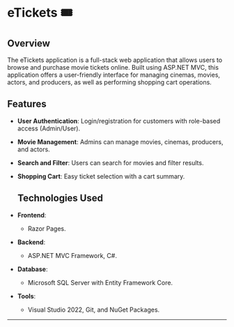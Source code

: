 # eTickets 🎟️ 

## Overview
 The eTickets application is a full-stack web application
 that allows users to browse and purchase movie tickets online.
 Built using ASP.NET MVC, this application offers a user-friendly
 interface for managing cinemas, movies, actors, and producers,
 as well as performing shopping cart operations.

 ## Features  
- **User Authentication**: Login/registration for customers with role-based access (Admin/User).  
- **Movie Management**: Admins can manage movies, cinemas, producers, and actors.  
- **Search and Filter**: Users can search for movies and filter results.  
- **Shopping Cart**: Easy ticket selection with a cart summary.

  ## Technologies Used  
- **Frontend**:  
  - Razor Pages.  
- **Backend**:  
  - ASP.NET MVC Framework, C#.  
- **Database**:  
  - Microsoft SQL Server with Entity Framework Core.  
- **Tools**:  
  - Visual Studio 2022, Git, and NuGet Packages.

 ---


    
 
    

